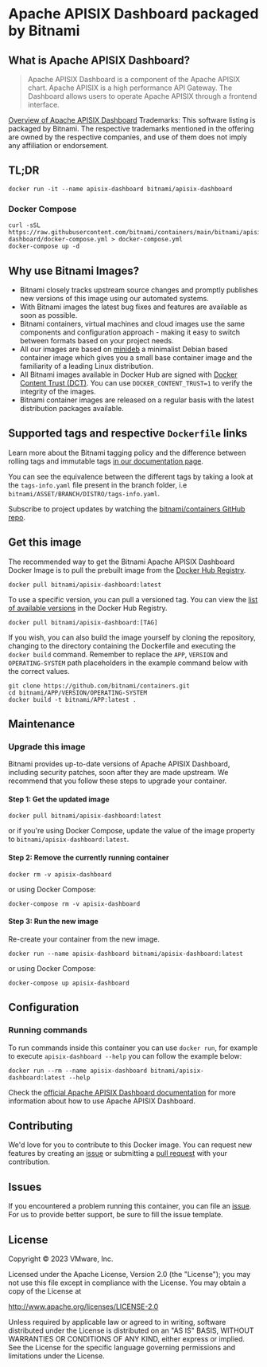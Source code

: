 # Apache APISIX Dashboard packaged by Bitnami

## What is Apache APISIX Dashboard?

> Apache APISIX Dashboard is a component of the Apache APISIX chart. Apache APISIX is a high performance API Gateway. The Dashboard allows users to operate Apache APISIX through a frontend interface.

[Overview of Apache APISIX Dashboard](https://apisix.apache.org/)
Trademarks: This software listing is packaged by Bitnami. The respective trademarks mentioned in the offering are owned by the respective companies, and use of them does not imply any affiliation or endorsement.

## TL;DR

```console
docker run -it --name apisix-dashboard bitnami/apisix-dashboard
```

### Docker Compose

```console
curl -sSL https://raw.githubusercontent.com/bitnami/containers/main/bitnami/apisix-dashboard/docker-compose.yml > docker-compose.yml
docker-compose up -d
```

## Why use Bitnami Images?

* Bitnami closely tracks upstream source changes and promptly publishes new versions of this image using our automated systems.
* With Bitnami images the latest bug fixes and features are available as soon as possible.
* Bitnami containers, virtual machines and cloud images use the same components and configuration approach - making it easy to switch between formats based on your project needs.
* All our images are based on [minideb](https://github.com/bitnami/minideb) a minimalist Debian based container image which gives you a small base container image and the familiarity of a leading Linux distribution.
* All Bitnami images available in Docker Hub are signed with [Docker Content Trust (DCT)](https://docs.docker.com/engine/security/trust/content_trust/). You can use `DOCKER_CONTENT_TRUST=1` to verify the integrity of the images.
* Bitnami container images are released on a regular basis with the latest distribution packages available.

## Supported tags and respective `Dockerfile` links

Learn more about the Bitnami tagging policy and the difference between rolling tags and immutable tags [in our documentation page](https://docs.bitnami.com/tutorials/understand-rolling-tags-containers/).

You can see the equivalence between the different tags by taking a look at the `tags-info.yaml` file present in the branch folder, i.e `bitnami/ASSET/BRANCH/DISTRO/tags-info.yaml`.

Subscribe to project updates by watching the [bitnami/containers GitHub repo](https://github.com/bitnami/containers).

## Get this image

The recommended way to get the Bitnami Apache APISIX Dashboard Docker Image is to pull the prebuilt image from the [Docker Hub Registry](https://hub.docker.com/r/bitnami/apisix-dashboard).

```console
docker pull bitnami/apisix-dashboard:latest
```

To use a specific version, you can pull a versioned tag. You can view the [list of available versions](https://hub.docker.com/r/bitnami/apisix-dashboard/tags/) in the Docker Hub Registry.

```console
docker pull bitnami/apisix-dashboard:[TAG]
```

If you wish, you can also build the image yourself by cloning the repository, changing to the directory containing the Dockerfile and executing the `docker build` command. Remember to replace the `APP`, `VERSION` and `OPERATING-SYSTEM` path placeholders in the example command below with the correct values.

```console
git clone https://github.com/bitnami/containers.git
cd bitnami/APP/VERSION/OPERATING-SYSTEM
docker build -t bitnami/APP:latest .
```

## Maintenance

### Upgrade this image

Bitnami provides up-to-date versions of Apache APISIX Dashboard, including security patches, soon after they are made upstream. We recommend that you follow these steps to upgrade your container.

#### Step 1: Get the updated image

```console
docker pull bitnami/apisix-dashboard:latest
```

or if you're using Docker Compose, update the value of the image property to `bitnami/apisix-dashboard:latest`.

#### Step 2: Remove the currently running container

```console
docker rm -v apisix-dashboard
```

or using Docker Compose:

```console
docker-compose rm -v apisix-dashboard
```

#### Step 3: Run the new image

Re-create your container from the new image.

```console
docker run --name apisix-dashboard bitnami/apisix-dashboard:latest
```

or using Docker Compose:

```console
docker-compose up apisix-dashboard
```

## Configuration

### Running commands

To run commands inside this container you can use `docker run`, for example to execute `apisix-dashboard --help` you can follow the example below:

```console
docker run --rm --name apisix-dashboard bitnami/apisix-dashboard:latest --help
```

Check the [official Apache APISIX Dashboard documentation](https://apisix.apache.org/docs/) for more information about how to use Apache APISIX Dashboard.

## Contributing

We'd love for you to contribute to this Docker image. You can request new features by creating an [issue](https://github.com/bitnami/containers/issues) or submitting a [pull request](https://github.com/bitnami/containers/pulls) with your contribution.

## Issues

If you encountered a problem running this container, you can file an [issue](https://github.com/bitnami/containers/issues/new/choose). For us to provide better support, be sure to fill the issue template.

## License

Copyright &copy; 2023 VMware, Inc.

Licensed under the Apache License, Version 2.0 (the "License");
you may not use this file except in compliance with the License.
You may obtain a copy of the License at

<http://www.apache.org/licenses/LICENSE-2.0>

Unless required by applicable law or agreed to in writing, software
distributed under the License is distributed on an "AS IS" BASIS,
WITHOUT WARRANTIES OR CONDITIONS OF ANY KIND, either express or implied.
See the License for the specific language governing permissions and
limitations under the License.
